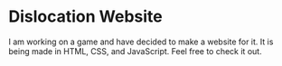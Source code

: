 # Dislocation Website
I am working on a game and have decided to make a website for it.
It is being made in HTML, CSS, and JavaScript.
Feel free to check it out.
